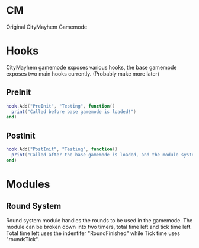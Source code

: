 # CM
Original CityMayhem Gamemode

# Hooks
CityMayhem gamemode exposes various hooks, the base gamemode exposes two main hooks currently. (Probably make more later)

## PreInit
```lua
hook.Add("PreInit", "Testing", function()
  print("Called before base gamemode is loaded!")
end)

```

## PostInit
```lua
hook.Add("PostInit", "Testing", function()
  print("Called after the base gamemode is loaded, and the module system.")
end)
```

# Modules

## Round System

Round system module handles the rounds to be used in the gamemode. The module can be broken down into two timers, total time left and tick time left. Total time left uses the indentifer "RoundFinished" while Tick time uses "roundsTick". 
